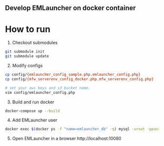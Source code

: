 Develop EMLauncher on docker container
---

# How to run

1. Checkout submodules
```sh
git submodule init
git submodule update
```

2. Modify configs
```sh
cp config/{emlauncher_config_sample.php,emlauncher_config.php}
cp config/{mfw_serverenv_config_docker.php,mfw_serverenv_config.php}

# set your aws keys and s3 bucket name.
vim config/emlauncher_config.php
```

3. Build and run docker
```sh
docker-compose up --build
```

4. Add EMLauncher user
```sh
docker exec $(docker ps -f "name=emlauncher_db" -q) mysql -uroot -ppassword emlauncher -e "INSERT INTO user_pass (mail) VALUES ('your-name@example.com');"
```

5. Open EMLauncher in a browser
http://localhost:10080

